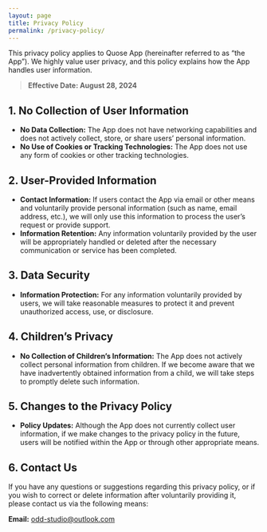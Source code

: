 ```yaml
---
layout: page
title: Privacy Policy
permalink: /privacy-policy/
---
```


This privacy policy applies to Quose App (hereinafter referred to as “the App”). We highly value user privacy, and this policy explains how the App handles user information.

> **Effective Date: August 28, 2024** 

## 1. No Collection of User Information
- **No Data Collection:** The App does not have networking capabilities and does not actively collect, store, or share users’ personal information.
- **No Use of Cookies or Tracking Technologies:** The App does not use any form of cookies or other tracking technologies.

## 2. User-Provided Information
- **Contact Information:** If users contact the App via email or other means and voluntarily provide personal information (such as name, email address, etc.), we will only use this information to process the user’s request or provide support.
- **Information Retention:** Any information voluntarily provided by the user will be appropriately handled or deleted after the necessary communication or service has been completed.

## 3. Data Security
- **Information Protection:** For any information voluntarily provided by users, we will take reasonable measures to protect it and prevent unauthorized access, use, or disclosure.

## 4. Children’s Privacy
- **No Collection of Children’s Information:** The App does not actively collect personal information from children. If we become aware that we have inadvertently obtained information from a child, we will take steps to promptly delete such information.

## 5. Changes to the Privacy Policy
- **Policy Updates:** Although the App does not currently collect user information, if we make changes to the privacy policy in the future, users will be notified within the App or through other appropriate means.

## 6. Contact Us
If you have any questions or suggestions regarding this privacy policy, or if you wish to correct or delete information after voluntarily providing it, please contact us via the following means:

**Email:** odd-studio@outlook.com